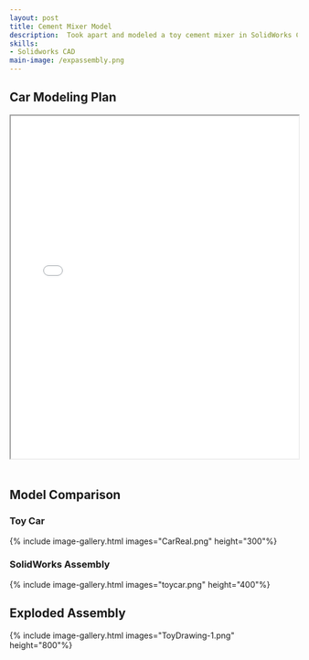 ```yaml
---
layout: post
title: Cement Mixer Model
description:  Took apart and modeled a toy cement mixer in SolidWorks CAD, taking into account complex geometries and scale.
skills: 
- Solidworks CAD
main-image: /expassembly.png
---
```



<style>
  .gallery-item {
    margin-bottom: 20px; /* Adds space after each image */
  }

  iframe {
    margin-bottom: 20px; /* Adds space after each iframe */
  }
</style>

## Car Modeling Plan
<iframe src="/assets/images/CarModelPlan.pdf" width="100%" height="600px"></iframe>

## Model Comparison
### Toy Car
{% include image-gallery.html images="CarReal.png" height="300"%}

### SolidWorks Assembly
{% include image-gallery.html images="toycar.png" height="400"%}

## Exploded Assembly
{% include image-gallery.html images="ToyDrawing-1.png" height="800"%}
